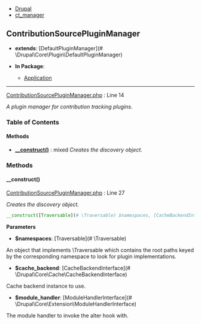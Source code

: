 
- [Drupal](../namespaces/drupal.md)
- [ct_manager](../namespaces/drupal-ct-manager.md)


## ContributionSourcePluginManager

- **extends**: [DefaultPluginManager](# \Drupal\Core\Plugin\DefaultPluginManager)

- **In Package**:
    - [Application](../packages/Application.md)
  


---





[ContributionSourcePluginManager.php](../files/web-modules-custom-ct-manager-src-contributionsourcepluginmanager.md) : Line 14

*A plugin manager for contribution tracking plugins.*









### Table of Contents










#### Methods
- **[__construct()](../classes/Drupal-ct-manager-ContributionSourcePluginManager.md#__construct)**
           : mixed
*Creates the discovery object.*









### Methods

#### __construct()

[ContributionSourcePluginManager.php](../files/web-modules-custom-ct-manager-src-contributionsourcepluginmanager.md) : Line 27

*Creates the discovery object.*

```php
__construct([Traversable](# \Traversable) $namespaces, [CacheBackendInterface](# \Drupal\Core\Cache\CacheBackendInterface) $cache_backend, [ModuleHandlerInterface](# \Drupal\Core\Extension\ModuleHandlerInterface) $module_handler) :mixed
```




**Parameters**

- **$namespaces**: [Traversable](# \Traversable)
    
An object that implements \Traversable which contains the root paths
keyed by the corresponding namespace to look for plugin implementations.

- **$cache_backend**: [CacheBackendInterface](# \Drupal\Core\Cache\CacheBackendInterface)
    
Cache backend instance to use.

- **$module_handler**: [ModuleHandlerInterface](# \Drupal\Core\Extension\ModuleHandlerInterface)
    
The module handler to invoke the alter hook with.









